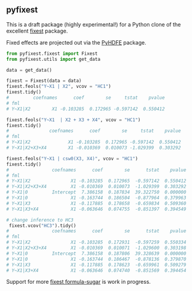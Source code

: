## pyfixest

This is a draft package (highly experimental!) for a Python clone of the excellent [fixest](https://github.com/lrberge/fixest) package.

Fixed effects are projected out via the [PyHDFE](https://github.com/jeffgortmaker/pyhdfe) package.

```python
from pyfixest.fixest import Fixest
from pyfixest.utils import get_data

data = get_data()

fixest = Fixest(data = data)
fixest.feols("Y~X1 | X2", vcov = "HC1")
fixest.tidy()
#         coefnames      coef        se     tstat    pvalue
# fml
# Y~X1|X2        X1 -0.103285  0.172965 -0.597142  0.550412

fixest.feols("Y~X1  | X2 + X3 + X4", vcov = "HC1")
fixest.tidy()
#               coefnames      coef        se     tstat    pvalue
# fml
# Y~X1|X2              X1 -0.103285  0.172965 -0.597142  0.550412
# Y~X1|X2+X3+X4        X1 -0.010369  0.010073 -1.029399  0.303292

fixest.feols("Y~X1 | csw0(X3, X4)", vcov = "HC1")
fixest.tidy()
#                coefnames      coef        se      tstat    pvalue
# fml
# Y~X1|X2               X1 -0.103285  0.172965  -0.597142  0.550412
# Y~X1|X2+X3+X4         X1 -0.010369  0.010073  -1.029399  0.303292
# Y~X1|0         Intercept  7.386158  0.187834  39.322750  0.000000
# Y~X1|0                X1 -0.163744  0.186504  -0.877964  0.379963
# Y~X1|X3               X1 -0.117885  0.178658  -0.659834  0.509360
# Y~X1|X3+X4            X1 -0.063646  0.074755  -0.851397  0.394549

# change inference to HC3
 fixest.vcov("HC3").tidy()
#                coefnames      coef        se      tstat    pvalue
# fml
# Y~X1|X2               X1 -0.103285  0.172931  -0.597259  0.550334
# Y~X1|X2+X3+X4         X1 -0.010369  0.010071  -1.029600  0.303198
# Y~X1|0         Intercept  7.386158  0.187806  39.328639  0.000000
# Y~X1|0                X1 -0.163744  0.186467  -0.878136  0.379870
# Y~X1|X3               X1 -0.117885  0.178623  -0.659961  0.509279
# Y~X1|X3+X4            X1 -0.063646  0.074740  -0.851569  0.394454

```

Support for more [fixest formula-sugar](https://cran.r-project.org/web/packages/fixest/vignettes/multiple_estimations.html) is work in progress.

